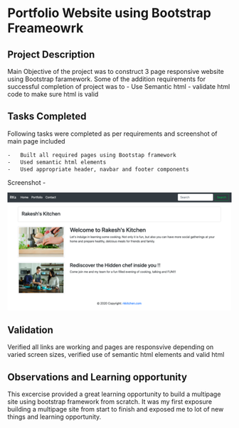 # Portfolio Website using Bootstrap Freameowrk

## Project Description

Main Objective of the project was to construct 3 page responsive website using Bootstrap faramework. Some of the addition requirements for successful completion of project was to 
    -   Use Semantic html
    -   validate html code to make sure html is valid

## Tasks Completed

Following tasks were completed as per requirements and screenshot of main page included

    -   Built all required pages using Bootstap framework
    -   Used semantic html elements
    -   Used appropriate header, navbar and footer components

Screenshot - 

![screenshot](sshot.png)

## Validation

Verified all links are working and pages are responsvive depending on varied screen sizes, verified use of semantic html elements and valid html

## Observations and Learning opportunity

This excercise provided a great learning opportunity to build a multipage site using bootstrap framework from scratch. It was my first exposure building a multipage site from start to finish and exposed me to lot of new things and learning opportunity.